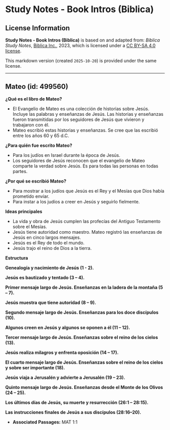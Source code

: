 # Study Notes - Book Intros (Biblica)

## License Information

**Study Notes - Book Intros (Biblica)** is based on and adapted from: _Biblica Study Notes_, [Biblica Inc.](https://www.biblica.com/), 2023, which is licensed under a [CC BY-SA 4.0 license](https://creativecommons.org/licenses/by-sa/4.0/legalcode.en).

This markdown version (created `2025-10-20`) is provided under the same license.



--------------------------------

## Mateo (id: 499560)

**¿Qué es el libro de Mateo?**

* El Evangelio de Mateo es una colección de historias sobre Jesús. Incluye las palabras y enseñanzas de Jesús. Las historias y enseñanzas fueron transmitidas por los seguidores de Jesús que vivieron y trabajaron con él.
* Mateo escribió estas historias y enseñanzas. Se cree que las escribió entre los años 60 y 65 d.C.

**¿Para quién fue escrito Mateo?**

* Para los judíos en Israel durante la época de Jesús.
* Los seguidores de Jesús reconocen que el evangelio de Mateo comparte la verdad sobre Jesús. Es para todas las personas en todas partes.

**¿Por qué se escribió Mateo?**

* Para mostrar a los judíos que Jesús es el Rey y el Mesías que Dios había prometido enviar.
* Para instar a los judíos a creer en Jesús y seguirlo fielmente.

**Ideas principales**

* La vida y obra de Jesús cumplen las profecías del Antiguo Testamento sobre el Mesías.
* Jesús tiene autoridad como maestro. Mateo registró las enseñanzas de Jesús en cinco largos mensajes.
* Jesús es el Rey de todo el mundo.
* Jesús trajo el reino de Dios a la tierra.

**Estructura**

**Genealogía y nacimiento de Jesús (1 \- 2\).**

**Jesús es bautizado y tentado (3 – 4\).**

**Primer mensaje largo de Jesús. Enseñanzas en la ladera de la montaña (5 – 7\).**

**Jesús muestra que tiene autoridad (8 – 9\).**

**Segundo mensaje largo de Jesús. Enseñanzas para los doce discípulos (10\).**

**Algunos creen en Jesús y algunos se oponen a él (11 – 12\).**

**Tercer mensaje largo de Jesús. Enseñanzas sobre el reino de los cielos (13\).**

**Jesús realiza milagros y enfrenta oposición (14 – 17\).**

**El cuarto mensaje largo de Jesús. Enseñanzas sobre el reino de los cielos y sobre ser importante (18\).**

**Jesús viaja a Jerusalén y advierte a Jerusalén (19 – 23\).**

**Quinto mensaje largo de Jesús. Enseñanzas desde el Monte de los Olivos (24 – 25\).**

**Los últimos días de Jesús, su muerte y resurrección (26:1 – 28:15\).**

**Las instrucciones finales de Jesús a sus discípulos (28:16–20\).**

* **Associated Passages:** MAT 1:1

